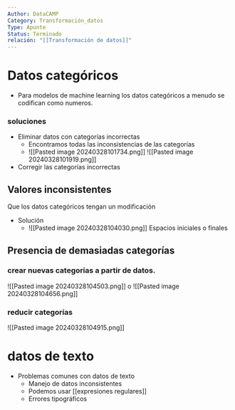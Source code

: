 ```yaml
---
Author: DataCAMP
Category: Transformación_datos
Type: Apunte
Status: Terminado
relación: "[[Transformación de datos]]"
---
```

# Datos categóricos
- Para modelos de machine learning los datos categóricos a menudo se codifican como numeros.
### soluciones
- Eliminar datos con categorías incorrectas
	- Encontramos todas las inconsistencias de las categorías
	- ![[Pasted image 20240328101734.png]] ![[Pasted image 20240328101919.png]]
- Corregir las categorías incorrectas
## Valores inconsistentes
Que los datos categóricos tengan un modificación 
- Solución
	- ![[Pasted image 20240328104030.png]]
Espacios iniciales o finales
## Presencia de demasiadas categorías
### crear nuevas categorias a partir de datos.

![[Pasted image 20240328104503.png]]
 o
 ![[Pasted image 20240328104656.png]]
 
 ### reducir categorías
 
 ![[Pasted image 20240328104915.png]]

# datos de texto
- Problemas comunes con datos de texto
	- Manejo de datos inconsistentes
	- Podemos usar [[expresiones regulares]]
	- Errores tipográficos
